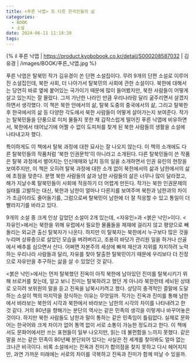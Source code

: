 ```yaml
---
title: <푸른 낙엽> 또 다른 한국인들의 삶
categories:
  - BOOK
  - 소설
date: 2024-06-11 11:18:20
tags:
---
```


{% il 푸른 낙엽 | https://product.kyobobook.co.kr/detail/S000208587032 | 김유경 | /images/BOOK/푸른_낙엽.jpg %}

푸른 낙엽은 탈북민 작가 김유경이 쓴 단편 소설집이다. 무려 9개의 단편 소설로 이루어진 소설집인데, 북한 사회, 더 나아가서 탈북민의 사회에 관한 소설이다. 북한에 대해서는 당연히 바로 옆에 붙어있는 국가이기 때문에 많이 들어봤지만, 북한 사람들이 어떻게 살고 있는지는 잘 몰랐다. 그저 가난한 나라인 만큼 우리나라랑 달리 굶주리면서 살겠지 하면서 생각했다. 이 책은 북한 안에서의 삶, 탈북 도중의 중국에서의 삶, 그리고 탈북한 후 한국에서의 삶 등 다양한 각도에서 북한 사람들이 어떻게 살아가는지 보여준다. 작가는 탈북민들을 단풍으로 미처 물들지 못한 채 갑작스럽게 떨어진 푸른 낙엽에 비유하면서, 북한에서 태어났기에 어쩔 수 없이 도피처를 찾게 된 북한 사람들의 생활을 소설에 나타내고자 했다.

특이하게도 이 책에서 탈북 과정에 대한 묘사는 잘 나오지 않는다. 이 책의 소개에도 다른 탈북민들의 작품처럼 '북한 인권문학'이 아니라고 소개된다. 다른 탈북민들이 쓴 작품은 탈북 과정에서 벌어지는 인신매매와 납치 등의 일을 소개하면서 인권 유린의 현장을 보여주지만, 이 책은 오히려 탈북 과정에 대한 소개 없이 북한에서의 삶과 남한에서의 삶에 초점을 맞춘다. 분명 북한 사람들의 삶과 남한 사람들의 삶은 너무나 많이 달라졌고, 해가 지날수록 탈북민들이 사회에 적응하기 더 어렵게 만든다. 작가는 북한 인권문제의 실태를 고발하는 대신, 북한과 남한이 얼마나 다른지를 보여주며 북한과 남한과의 차이가 조금이라도 줄어들기를, 그럼으로써 탈북민이 남한에 더 잘 적응할 수 있고 통일이 더 빨라지기를 바라고 있다.

9개의 소설 중 크게 인상 깊었던 소설이 2개 있는데, <자유인>과 <붉은 낙인>이다. <자유인>에서는 북한을 위해 유럽에서 필요한 물품들을 제재에 걸리지 않고 평양으로 빼돌리는 외교관 출신 탈북자가 나온다. 하지만 이 탈북자는 북한에서 누구보다 많은 것을 누리며 상류층으로 살았던 모습을 버려버리고, 조용히 바닷가 관리원 일을 하거나 산골에서 배추를 심으면서 산다. 어쩌면 자본주의 세상에 빠져 재산과 지위를 차지하려 노력하는 우리나라 사람들과 달리, 자유를 찾아 탈출한 탈북민이기 때문에 우리보다 더 진정으로 자유만을 추구하는 삶을 살 수 있었던 것 같다.

<붉은 낙인>에서는 먼저 탈북했던 진옥이 아직 북한에 남아있던 진미를 탈북시키기 위해 브로커를 찾는데, 알고 보니 진미는 탈북하려고 했던 게 아니라 북한한테 세뇌된 상태로 오히려 보위원의 말을 듣고 진옥을 납북시키려고 했다. 상당히 충격적인 결말에 도달하는 소설이 책의 마지막을 장식하는 이유는 무엇일까. 작가는 진옥과 진미를 통해 남한에서 바라보는 북한의 시각과 북한에서 바라보는 남한의 시각의 차이를 나타내려고 한 것 같다. 거의 80년을 향해가는 분단의 역사는 같은 민족의 생각을 이렇게나 바꾸어놓은 것이다. 하지만 북한 사람들도 남한과 말이 통하는 같은 민족임이 틀림없다. 실제로 문화어는 한국어와 크게 차이가 없어 통역 없이 서로 소통이 가능한 정도라고 한다. 이 책에서도 문화어에서만 쓰는 표현들이 일부 나오지만, 읽는 데 불편함을 느끼지 못했다. 같은 말을 쓰는 같은 민족이 80년째 분단되어 있다는 사실은 전 세계를 찾아봐도 얼마 없는 크나큰 비극이다. 비록 소설에서는 진옥과 진미가 합의점을 찾지 못하고 다시 헤어지지만, 과연 가까운 미래에는 서로의 차이를 극복하고 진옥과 진미가 함께 떠날 수 있을까.
